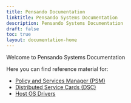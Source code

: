 ```yaml
---
title: Pensando Documentation
linktitle: Pensando Systems Documentation
description: Pensando Systems Documentation
draft: false
toc: true
layout: documentation-home
---
```


Welcome to Pensando Systems Documentation

Here you can find reference material for:
* [Policy and Services Manager (PSM)](/psm)
* [Distributed Service Cards (DSC)](/dsc)
* [Host OS Drivers](/drivers)
